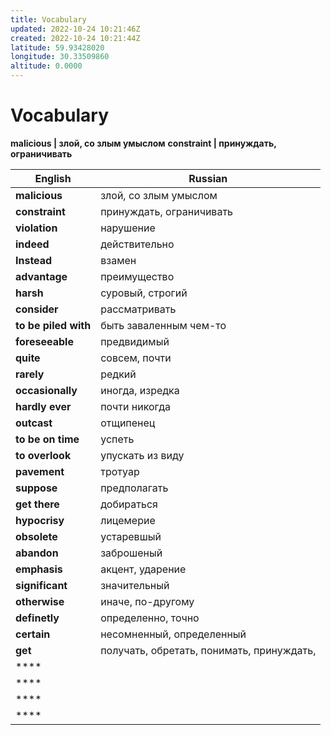 ```yaml
---
title: Vocabulary
updated: 2022-10-24 10:21:46Z
created: 2022-10-24 10:21:44Z
latitude: 59.93428020
longitude: 30.33509860
altitude: 0.0000
---
```


# Vocabulary

**malicious | злой, со злым умыслом**
**constraint | принуждать, ограничивать**

| English | Russian |
| --- | --- |
| **malicious** | злой, со злым умыслом |
| **constraint** | принуждать, ограничивать |
|**violation** | нарушение |
|**indeed** | действительно |
|**Instead**| взамен |
|**advantage**| преимущество|
|**harsh**| суровый, строгий|
|**consider**| рассматривать|
|**to be piled with**| быть заваленным чем-то|
|**foreseeable**| предвидимый|
|**quite**| совсем, почти|
|**rarely**| редкий|
|**occasionally**| иногда, изредка|
|**hardly ever**| почти никогда|
|**outcast**| отщипенец|
|**to be on time**| успеть|
|**to overlook**| упускать из виду|
|**pavement**| тротуар|
|**suppose**| предполагать|
|**get there**| добираться|
|**hypocrisy**| лицемерие|
|**obsolete**| устаревшый|
|**abandon**| заброшеный|
|**emphasis**| акцент, ударение|
|**significant**| значительный|
|**otherwise**| иначе, по-другому|
|**definetly**| определенно, точно|
|**certain**| несомненный, определенный|
|**get**| получать, обретать, понимать, принуждать, |
|****||
|****||
|****||
|****||